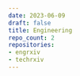 ```yaml
---
date: 2023-06-09
draft: false
title: Engineering
repo_count: 2
repositories:
- engrxiv
- techrxiv
---
```



